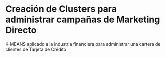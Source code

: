 # Creación de Clusters para administrar campañas de Marketing Directo
K-MEANS aplicado a la industria financiera para administrar una cartera de clientes de Tarjeta de Crédito
